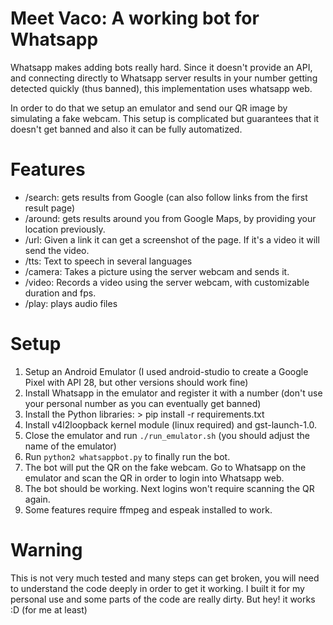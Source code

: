 # Meet Vaco: A working bot for Whatsapp
Whatsapp makes adding bots really hard. Since it doesn't provide an API, and
connecting directly to Whatsapp server results in your number getting
detected quickly (thus banned), this implementation uses whatsapp web.

In order to do that we setup an emulator and send our QR image by
simulating a fake webcam. This setup is complicated but guarantees
that it doesn't get banned and also it can be fully automatized.

# Features

- /search: gets results from Google (can also follow links from the first result page)
- /around: gets results around you from Google Maps, by providing your location previously.
- /url: Given a link it can get a screenshot of the page. If it's a video it will send the video.
- /tts: Text to speech in several languages
- /camera: Takes a picture using the server webcam and sends it.
- /video: Records a video using the server webcam, with customizable duration and fps.
- /play: plays audio files

# Setup
1. Setup an Android Emulator (I used android-studio to create a Google Pixel with API 28, but other versions should work fine)
2. Install Whatsapp in the emulator and register it with a number (don't use your personal number as you can eventually get banned)
3. Install the Python libraries:
        > pip install -r requirements.txt
4. Install v4l2loopback kernel module (linux required) and gst-launch-1.0.
5. Close the emulator and run `./run_emulator.sh` (you should adjust the name of the emulator)
6. Run `python2 whatsappbot.py` to finally run the bot.
7. The bot will put the QR on the fake webcam. Go to Whatsapp on the emulator and scan the QR in order to login into Whatsapp web.
8. The bot should be working. Next logins won't require scanning the QR again.
9. Some features require ffmpeg and espeak installed to work.

# Warning
This is not very much tested and many steps can get broken,
you will need to understand the code deeply in order to get it working.
I built it for my personal use and some parts of the code are really dirty.
But hey! it works :D (for me at least)
